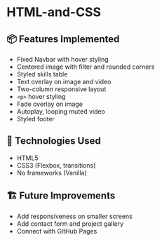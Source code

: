 # HTML-and-CSS

## 📦 Features Implemented
- Fixed Navbar with hover styling
- Centered image with filter and rounded corners
- Styled skills table
- Text overlay on image and video
- Two-column responsive layout
- `<p>` hover styling
- Fade overlay on image
- Autoplay, looping muted video
- Styled footer

## 📁 Technologies Used
- HTML5
- CSS3 (Flexbox, transitions)
- No frameworks (Vanilla)

## 🏗️ Future Improvements
- Add responsiveness on smaller screens
- Add contact form and project gallery
- Connect with GitHub Pages
